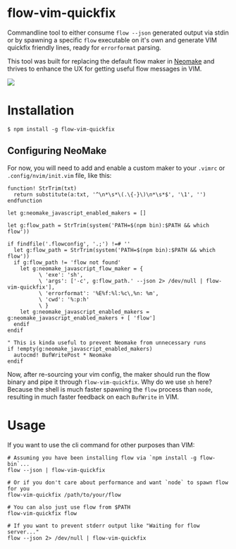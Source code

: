 # flow-vim-quickfix

Commandline tool to either consume `flow --json` generated output via stdin or
by spawning a specific `flow` executable on it's own and generate VIM quickfix
friendly lines, ready for `errorformat` parsing.

This tool was built for replacing the default flow maker in
[Neomake](https://github.com/neomake/neomake) and thrives to enhance the UX for
getting useful flow messages in VIM.

![](https://raw.github.com/ryyppy/flow-vim-quickfix/master/docs/screenshot-1.png)

# Installation

```
$ npm install -g flow-vim-quickfix
```

## Configuring NeoMake

For now, you will need to add and enable a custom maker to your `.vimrc` or
`.config/nvim/init.vim` file, like this:

```viml
function! StrTrim(txt)
  return substitute(a:txt, '^\n*\s*\(.\{-}\)\n*\s*$', '\1', '')
endfunction

let g:neomake_javascript_enabled_makers = []

let g:flow_path = StrTrim(system('PATH=$(npm bin):$PATH && which flow'))

if findfile('.flowconfig', '.;') !=# ''
  let g:flow_path = StrTrim(system('PATH=$(npm bin):$PATH && which flow'))
  if g:flow_path != 'flow not found'
    let g:neomake_javascript_flow_maker = {
          \ 'exe': 'sh',
          \ 'args': ['-c', g:flow_path.' --json 2> /dev/null | flow-vim-quickfix'],
          \ 'errorformat': '%E%f:%l:%c\,%n: %m',
          \ 'cwd': '%:p:h' 
          \ }
    let g:neomake_javascript_enabled_makers = g:neomake_javascript_enabled_makers + [ 'flow']
  endif
endif

" This is kinda useful to prevent Neomake from unnecessary runs
if !empty(g:neomake_javascript_enabled_makers)
  autocmd! BufWritePost * Neomake
endif
```

Now, after re-sourcing your vim config, the maker should run the flow binary and
pipe it through `flow-vim-quickfix`. Why do we use `sh` here? Because the shell
is much faster spawning the `flow` process than `node`, resulting in much faster
feedback on each `BufWrite` in VIM.

# Usage

If you want to use the cli command for other purposes than VIM:

```
# Assuming you have been installing flow via `npm install -g flow-bin`...
flow --json | flow-vim-quickfix

# Or if you don't care about performance and want `node` to spawn flow for you
flow-vim-quickfix /path/to/your/flow

# You can also just use flow from $PATH
flow-vim-quickfix flow

# If you want to prevent stderr output like "Waiting for flow server..."
flow --json 2> /dev/null | flow-vim-quickfix
```
